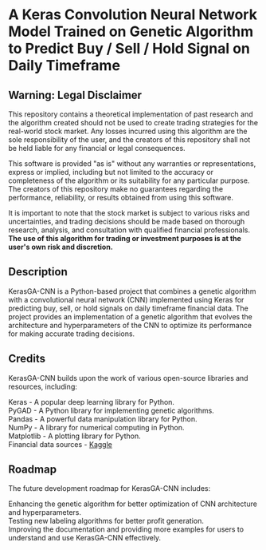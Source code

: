 # A Keras Convolution Neural Network Model Trained on Genetic Algorithm to Predict Buy / Sell / Hold Signal on Daily Timeframe

## Warning: Legal Disclaimer

This repository contains a theoretical implementation of past research and the algorithm created should not be used to create trading strategies for the real-world stock market. Any losses incurred using this algorithm are the sole responsibility of the user, and the creators of this repository shall not be held liable for any financial or legal consequences.

This software is provided "as is" without any warranties or representations, express or implied, including but not limited to the accuracy or completeness of the algorithm or its suitability for any particular purpose. The creators of this repository make no guarantees regarding the performance, reliability, or results obtained from using this software.

It is important to note that the stock market is subject to various risks and uncertainties, and trading decisions should be made based on thorough research, analysis, and consultation with qualified financial professionals. **The use of this algorithm for trading or investment purposes is at the user's own risk and discretion.**

## Description
KerasGA-CNN is a Python-based project that combines a genetic algorithm with a convolutional neural network (CNN) implemented using Keras for predicting buy, sell, or hold signals on daily timeframe financial data. The project provides an implementation of a genetic algorithm that evolves the architecture and hyperparameters of the CNN to optimize its performance for making accurate trading decisions.

## Credits
KerasGA-CNN builds upon the work of various open-source libraries and resources, including:

Keras - A popular deep learning library for Python.<br> 
PyGAD - A Python library for implementing genetic algorithms.<br> 
Pandas - A powerful data manipulation library for Python.<br> 
NumPy - A library for numerical computing in Python.<br> 
Matplotlib - A plotting library for Python.<br> 
Financial data sources - <a href="https://www.kaggle.com/datasets/nikhilkohli/us-stock-market-data-60-extracted-features" target="_blank">Kaggle</a>
## Roadmap
The future development roadmap for KerasGA-CNN includes:

Enhancing the genetic algorithm for better optimization of CNN architecture and hyperparameters.<br> 
Testing new labeling algorithms for better profit generation.<br> 
Improving the documentation and providing more examples for users to understand and use KerasGA-CNN effectively.<br> 
